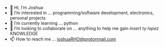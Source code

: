 - 👋 Hi, I’m Joshua
- 👀 I’m interested in ... programming/software development, electronics, personal projects
- 🌱 I’m currently learning ... python
- 💞️ I’m looking to collaborate on ... anything to help me gain *insert ty lopez* KNOWLEDGE
- 📫 How to reach me ... joshuaRHO@protonmail.com

<!---
Grizzlyturner/Grizzlyturner is a ✨ special ✨ repository because its `README.md` (this file) appears on your GitHub profile.
You can click the Preview link to take a look at your changes.
--->
